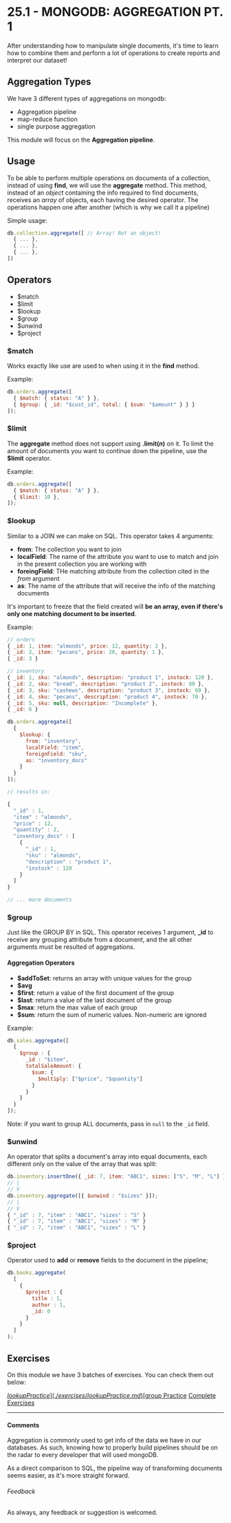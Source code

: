 # 25.1 - MONGODB: AGGREGATION PT. 1

After understanding how to manipulate single documents, it's time to learn how to combine them and perform a lot of operations to create reports and interpret our dataset!

## Aggregation Types

We have 3 different types of aggregations on mongodb:

* Aggregation pipeline
* map-reduce function
* single purpose aggregation

This module will focus on the **Aggregation pipeline**.

## Usage

To be able to perform multiple operations on documents of a collection, instead of using **find**, we will use the **aggregate** method. This method, instead of an *object* containing the info required to find documents, receives an *array* of objects, each having the desired operator. The operations happen one after another (which is why we call it a pipeline)

Simple usage:

```javascript
db.collection.aggregate([ // Array! Not an object!
  { ... },
  { ... },
  { ... },
])
```

## Operators

* $match
* $limit
* $lookup
* $group
* $unwind
* $project

### $match

Works exactly like use are used to when using it in the **find** method.

Example:

```javascript
db.orders.aggregate([
  { $match: { status: "A" } },
  { $group: { _id: "$cust_id", total: { $sum: "$amount" } } }
]);
```

### $limit

The **aggregate** method does not support using **.limit(_n_)** on it. To limit the amount of documents you want to continue down the pipeline, use the **$limit** operator.

Example:

```javascript
db.orders.aggregate([
  { $match: { status: "A" } },
  { $limit: 10 },
]);
```

### $lookup

Similar to a JOIN we can make on SQL. This operator takes 4 arguments:

- **from**: The collection you want to join
- **localField**: The name of the attribute you want to use to match and join in the present collection you are working with
- **foreingField**: THe matching attribute from the collection cited in the *from* argument
- **as**: The name of the attribute that will receive the info of the matching documents

It's important to freeze that the field created will **be an array, even if there's only one matching document to be inserted**.

Example:

```javascript
// orders
{ _id: 1, item: "almonds", price: 12, quantity: 2 },
{ _id: 2, item: "pecans", price: 20, quantity: 1 },
{ _id: 3 }

// inventory
{ _id: 1, sku: "almonds", description: "product 1", instock: 120 },
{ _id: 2, sku: "bread", description: "product 2", instock: 80 },
{ _id: 3, sku: "cashews", description: "product 3", instock: 60 },
{ _id: 4, sku: "pecans", description: "product 4", instock: 70 },
{ _id: 5, sku: null, description: "Incomplete" },
{ _id: 6 }

db.orders.aggregate([
  {
    $lookup: {
      from: "inventory",
      localField: "item",
      foreignField: "sku",
      as: "inventory_docs"
    }
  }
]);

// results in:

{
  "_id" : 1,
  "item" : "almonds",
  "price" : 12,
  "quantity" : 2,
  "inventory_docs" : [
    {
      "_id" : 1,
      "sku" : "almonds",
      "description" : "product 1",
      "instock" : 120
    }
  ]
}

// ... more documents
```

### $group

Just like the GROUP BY in SQL. This operator receives 1 argument, **_id** to receive any grouping attribute from a document, and the all other arguments must be resulted of aggregations.

#### Aggregation Operators

- **$addToSet**: returns an array with unique values for the group
- **$avg**
- **$first**: return a value of the first document of the group
- **$last**: return a value of the last document of the group
- **$max**: return the max value of each group
- **$sum**: return the sum of numeric values. Non-numeric are ignored

Example:

```javascript
db.sales.aggregate([
  {
    $group : {
      _id : "$item",
      totalSaleAmount: {
        $sum: {
          $multiply: ["$price", "$quantity"]
        }
      }
    }
  }
]);
```

Note: if you want to group ALL documents, pass in `null` to the `_id` field.

### $unwind

An operator that splits a document's array into equal documents, each different only on the value of the array that was split:

```javascript
db.inventory.insertOne({ _id: 7, item: "ABC1", sizes: ["S", "M", "L"] });
// |
// V
db.inventory.aggregate([{ $unwind : "$sizes" }]);
// |
// V
{ "_id" : 7, "item" : "ABC1", "sizes" : "S" }
{ "_id" : 7, "item" : "ABC1", "sizes" : "M" }
{ "_id" : 7, "item" : "ABC1", "sizes" : "L" }
```

### $project

Operator used to **add** or **remove** fields to the document in the pipeline;

```javascript
db.books.aggregate(
  [
    {
      $project : {
        title : 1,
        author : 1,
        _id: 0
      }
    }
  ]
);
```

## Exercises

On this module we have 3 batches of exercises. You can check them out below:

[$lookup Practice](./exercises/lookupPractice.md)
[$group Practice](./exercises/groupPractice.md)
[Complete Exercises](./exercises/exercises.md)

----

#### Comments

Aggregation is commonly used to get info of the data we have in our databases. As such, knowing how to properly build pipelines should be on the radar to every developer that will used mongoDB.

As a direct comparison to SQL, the pipeline way of transforming documents seems easier, as it's more straight forward.

###### Feedback

As always, any feedback or suggestion is welcomed.


